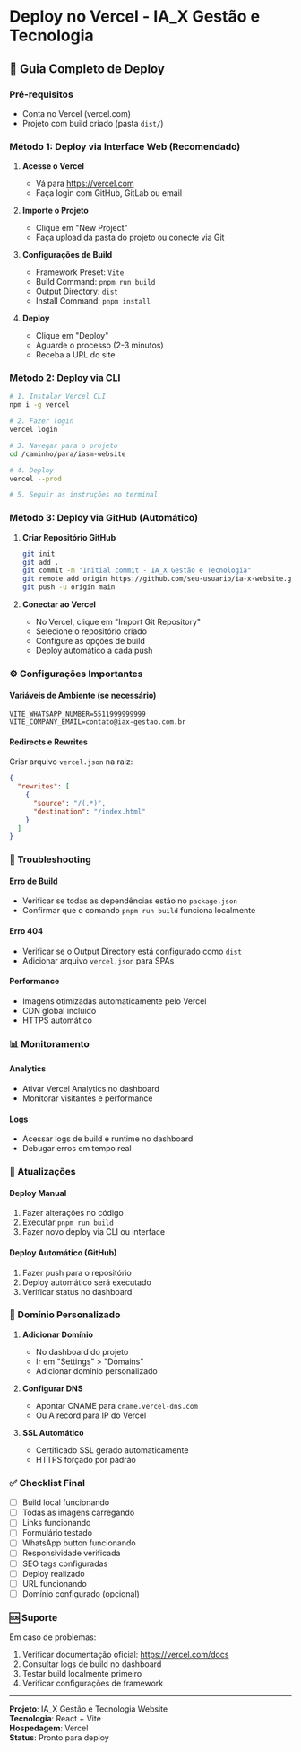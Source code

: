 # Deploy no Vercel - IA_X Gestão e Tecnologia

## 🚀 Guia Completo de Deploy

### Pré-requisitos
- Conta no Vercel (vercel.com)
- Projeto com build criado (pasta `dist/`)

### Método 1: Deploy via Interface Web (Recomendado)

1. **Acesse o Vercel**
   - Vá para https://vercel.com
   - Faça login com GitHub, GitLab ou email

2. **Importe o Projeto**
   - Clique em "New Project"
   - Faça upload da pasta do projeto ou conecte via Git

3. **Configurações de Build**
   - Framework Preset: `Vite`
   - Build Command: `pnpm run build`
   - Output Directory: `dist`
   - Install Command: `pnpm install`

4. **Deploy**
   - Clique em "Deploy"
   - Aguarde o processo (2-3 minutos)
   - Receba a URL do site

### Método 2: Deploy via CLI

```bash
# 1. Instalar Vercel CLI
npm i -g vercel

# 2. Fazer login
vercel login

# 3. Navegar para o projeto
cd /caminho/para/iasm-website

# 4. Deploy
vercel --prod

# 5. Seguir as instruções no terminal
```

### Método 3: Deploy via GitHub (Automático)

1. **Criar Repositório GitHub**
   ```bash
   git init
   git add .
   git commit -m "Initial commit - IA_X Gestão e Tecnologia"
   git remote add origin https://github.com/seu-usuario/ia-x-website.git
   git push -u origin main
   ```

2. **Conectar ao Vercel**
   - No Vercel, clique em "Import Git Repository"
   - Selecione o repositório criado
   - Configure as opções de build
   - Deploy automático a cada push

### ⚙️ Configurações Importantes

#### Variáveis de Ambiente (se necessário)
```
VITE_WHATSAPP_NUMBER=5511999999999
VITE_COMPANY_EMAIL=contato@iax-gestao.com.br
```

#### Redirects e Rewrites
Criar arquivo `vercel.json` na raiz:
```json
{
  "rewrites": [
    {
      "source": "/(.*)",
      "destination": "/index.html"
    }
  ]
}
```

### 🔧 Troubleshooting

#### Erro de Build
- Verificar se todas as dependências estão no `package.json`
- Confirmar que o comando `pnpm run build` funciona localmente

#### Erro 404
- Verificar se o Output Directory está configurado como `dist`
- Adicionar arquivo `vercel.json` para SPAs

#### Performance
- Imagens otimizadas automaticamente pelo Vercel
- CDN global incluído
- HTTPS automático

### 📊 Monitoramento

#### Analytics
- Ativar Vercel Analytics no dashboard
- Monitorar visitantes e performance

#### Logs
- Acessar logs de build e runtime no dashboard
- Debugar erros em tempo real

### 🔄 Atualizações

#### Deploy Manual
1. Fazer alterações no código
2. Executar `pnpm run build`
3. Fazer novo deploy via CLI ou interface

#### Deploy Automático (GitHub)
1. Fazer push para o repositório
2. Deploy automático será executado
3. Verificar status no dashboard

### 📱 Domínio Personalizado

1. **Adicionar Domínio**
   - No dashboard do projeto
   - Ir em "Settings" > "Domains"
   - Adicionar domínio personalizado

2. **Configurar DNS**
   - Apontar CNAME para `cname.vercel-dns.com`
   - Ou A record para IP do Vercel

3. **SSL Automático**
   - Certificado SSL gerado automaticamente
   - HTTPS forçado por padrão

### ✅ Checklist Final

- [ ] Build local funcionando
- [ ] Todas as imagens carregando
- [ ] Links funcionando
- [ ] Formulário testado
- [ ] WhatsApp button funcionando
- [ ] Responsividade verificada
- [ ] SEO tags configuradas
- [ ] Deploy realizado
- [ ] URL funcionando
- [ ] Domínio configurado (opcional)

### 🆘 Suporte

Em caso de problemas:
1. Verificar documentação oficial: https://vercel.com/docs
2. Consultar logs de build no dashboard
3. Testar build localmente primeiro
4. Verificar configurações de framework

---

**Projeto**: IA_X Gestão e Tecnologia Website  
**Tecnologia**: React + Vite  
**Hospedagem**: Vercel  
**Status**: Pronto para deploy

